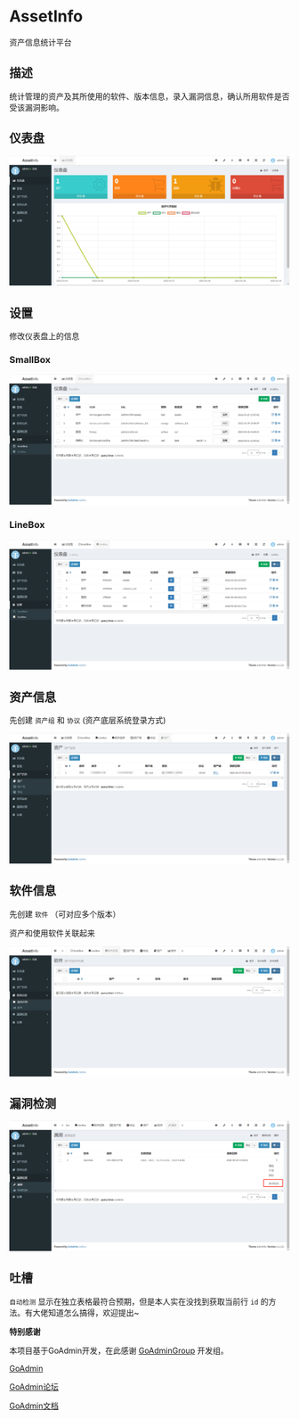 # AssetInfo

资产信息统计平台

## 描述

统计管理的资产及其所使用的软件、版本信息，录入漏洞信息，确认所用软件是否受该漏洞影响。

## 仪表盘

![仪表盘](./doc/images/image-20220330174947756.png)

## 设置

修改仪表盘上的信息

### SmallBox

![SmallBox](./doc/images/image-20220330175047835.png)

### LineBox

![LineBox](./doc/images/image-20220330175144993.png)

## 资产信息

先创建 `资产组` 和 `协议` (资产底层系统登录方式)

![资产信息](./doc/images/image-20220330175439076.png)

## 软件信息

先创建 `软件` （可对应多个版本）

资产和使用软件关联起来

![软件信息](./doc/images/image-20220330175609492.png)

## 漏洞检测

![漏洞检测](./doc/images/image-20220330175810478.png)

## 吐槽

`自动检测` 显示在独立表格最符合预期，但是本人实在没找到获取当前行 `id` 的方法。有大佬知道怎么搞得，欢迎提出~

**特别感谢**

本项目基于GoAdmin开发，在此感谢 [GoAdminGroup](https://github.com/GoAdminGroup) 开发组。

[GoAdmin](https://github.com/GoAdminGroup/go-admin)

[GoAdmin论坛](http://discuss.go-admin.com)

[GoAdmin文档](https://book.go-admin.cn)
